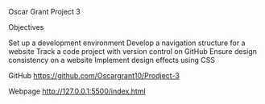 Oscar Grant Project 3 

Objectives

Set up a development environment
Develop a navigation structure for a website
Track a code project with version control on GitHub
Ensure design consistency on a website
Implement design effects using CSS 

GitHub https://github.com/Oscargrant10/Prodject-3

Webpage http://127.0.0.1:5500/index.html